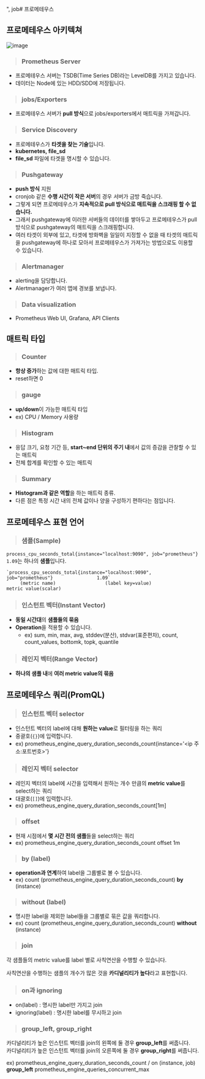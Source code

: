", job# 프로메테우스

## 프로메테우스 아키텍쳐

![image](https://user-images.githubusercontent.com/43658658/153833386-7bde0dc0-f0f9-4a70-96ed-1060b9bf635b.png)

> <h3>Prometheus Server</h3>

- 프로메테우스 서버는 TSDB(Time Series DB)라는 LevelDB를 가지고 있습니다.
- 데이터는 Node에 있는 HDD/SDD에 저장됩니다.

> <h3>jobs/Exporters</h3>

- 프로메테우스 서버가 **pull 방식**으로 jobs/exporters에서 매트릭을 가져갑니다.

> <h3>Service Discovery</h3>

- 프로메테우스가 **타겟을 찾는 기술**입니다.
- **kubernetes, file_sd**
- **file_sd** 파일에 타겟을 명시할 수 있습니다.

> <h3>Pushgateway</h3>

- **push 방식** 지원
- cronjob 같은 **수행 시간이 작은 서버**의 경우 서버가 금방 죽습니다.
- 그렇게 되면 프로메테우스가 **지속적으로 pull 방식으로 매트릭을 스크래핑 할 수 없습니다.**
- 그래서 pushgateway에 이러한 서버들의 데이터를 쌓아두고 프로메테우스가 pull 방식으로 pushgateway의 매트릭을 스크래핑합니다.
- 여러 타겟이 외부에 있고, 타겟에 방화벽을 일일이 지정할 수 없을 때 타겟의 매트릭을 pushgateway에 하나로 모아서 프로메테우스가 가져가는 방법으로도 이용할 수 있습니다.

> <h3>Alertmanager</h3>

- alerting을 담당합니다.
- Alertmanager가 여러 앱에 경보를 보냅니다.

> <h3>Data visualization</h3>

- Prometheus Web UI, Grafana, API Clients

## 매트릭 타입

> <h3>Counter</h3>

- **항상 증가**하는 값에 대한 매트릭 타입.
- reset하면 0

> <h3>gauge</h3>

- **up/down**이 가능한 매트릭 타입
- ex) CPU / Memory 사용량

> <h3>Histogram</h3>

- 응답 크기, 요청 기간 등, **start~end 단위의 주기 내**에서 값의 증감을 관찰할 수 있는 매트릭
- 전체 합계를 확인할 수 있는 매트릭
  
> <h3>Summary</h3>

- **Histogram과 같은 역할**을 하는 매트릭 종류.
- 다른 점은 특정 시간 내의 전체 값이나 양을 구성하기 편하다는 점입니다.
  
## 프로메테우스 표현 언어

> <h3>샘플(Sample)</h3>

`process_cpu_seconds_total{instance="localhost:9090", job="prometheus"}                1.09`는 하나의 **샘플**입니다.

```
`process_cpu_seconds_total{instance="localhost:9090", job="prometheus"}                1.09`   
     (metric name)                  (label key=value)                                metric value(scalar)
```

> <h3>인스턴트 벡터(Instant Vector)</h3>

- **동일 시간대**의 **샘플들의 묶음**
- **Operation**을 적용할 수 있습니다.
  - ex) sum, min, max, avg, stddev(분산), stdvar(표준편차), count, count_values, bottomk, topk, quantile

> <h3>레인지 벡터(Range Vector)</h3>

- **하나의 샘플 내**에 **여러 metric value의 묶음**

## 프로메테우스 쿼리(PromQL)

> <h3>인스턴트 벡터 selector</h3>

- 인스턴트 벡터의 label에 대해 **원하는 value**로 필터링을 하는 쿼리
- 중괄호(`{}`)에 입력합니다.
- ex) prometheus_engine_query_duration_seconds_count{instance='<ip 주소:포트번호>'}

> <h3>레인지 벡터 selector</h3>

- 레인지 벡터의 label에 시간을 입력해서 원하는 개수 만큼의 **metric value**를 select하는 쿼리
- 대괄호(`[]`)에 입력합니다.
- ex) prometheus_engine_query_duration_seconds_count[1m]

> <h3>offset</h3>

- 현재 시점에서 **몇 시간 전의 샘플**들을 select하는 쿼리
- ex) prometheus_engine_query_duration_seconds_count offset 1m

> <h3>by (label)</h3>

- **operation과 연계**하여 label을 그룹별로 볼 수 있습니다.
- ex) count (prometheus_engine_query_duration_seconds_count) **by** (instance)

> <h3>without (label)</h3>

- 명시한 label을 제외한 label들을 그룹별로 묶은 값을 쿼리합니다.
- ex) count (prometheus_engine_query_duration_seconds_count) **without** (instance)

> <h3>join</h3>

각 샘플들의 metric value를 label 별로 사칙연산을 수행할 수 있습니다.

사칙연산을 수행하는 샘플의 개수가 많은 것을 **카디널리티가 높다**라고 표현합니다.

> <h3>on과 ignoring</h3>

- on(label) : 명시한 label만 가지고 join
- ignoring(label) : 명시한 label를 무시하고 join

> <h3>group_left, group_right</h3>

카디널리티가 높은 인스턴트 벡터를 join의 왼쪽에 둘 경우 **group_left**를 써줍니다.   
카디널리티가 높은 인스턴트 벡터를 join의 오른쪽에 둘 경우 **group_right**를 써줍니다.

ex) prometheus_engine_query_duration_seconds_count / on (instance, job) **group_left** prometheus_engine_queries_concurrent_max
